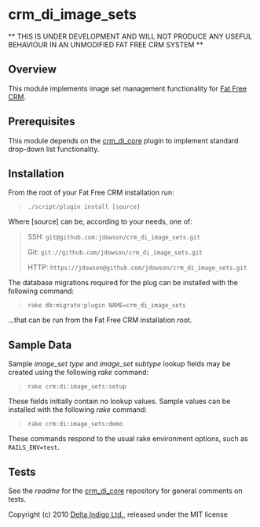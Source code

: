 crm_di_image_sets
================

** THIS IS UNDER DEVELOPMENT AND WILL NOT PRODUCE ANY USEFUL BEHAVIOUR IN AN UNMODIFIED FAT FREE CRM SYSTEM ** 

Overview
--------

This module implements image set management functionality for [Fat Free CRM][2].


Prerequisites
-------------

This module depends on the [crm_di_core][4] plugin to implement standard drop-down list functionality.


Installation
------------

From the root of your Fat Free CRM installation run:

> `./script/plugin install [source]`

Where [source] can be, according to your needs, one of:

> SSH:
>    `git@github.com:jdowson/crm_di_image_sets.git`
>
> Git: 
>    `git://github.com/jdowson/crm_di_image_sets.git`
>
> HTTP:
>    `https://jdowson@github.com/jdowson/crm_di_image_sets.git`

The database migrations required for the plug can be installed with the following command:

> `rake db:migrate:plugin NAME=crm_di_image_sets`

...that can be run from the Fat Free CRM installation root.


Sample Data
-----------

Sample *image_set type* and *image_set subtype* lookup fields may be created using the following *rake* command:

> `rake crm:di:image_sets:setup`

These fields initially contain no lookup values. Sample values can be installed with the following *rake* command:

> `rake crm:di:image_sets:demo`

These commands respond to the usual rake environment options, such as `RAILS_ENV=test`.


Tests
-----

See the *readme* for the [crm_di_core][4] repository for general comments on tests.


Copyright (c) 2010 [Delta Indigo Ltd.][1], released under the MIT license

[1]: http://www.deltindigo.com/                 "Delta Indigo"
[2]: http://www.fatfreecrm.com/                 "Fat Free CRM"
[3]: http://www.github.com/                     "github"
[4]: https://github.com/jdowson/crm_di_core     "crm_di_core"

